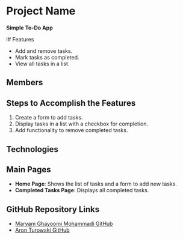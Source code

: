 # Project Name
**Simple To-Do App**

i# Features
- Add and remove tasks.
- Mark tasks as completed.
- View all tasks in a list.

## Members

## Steps to Accomplish the Features
1. Create a form to add tasks.
2. Display tasks in a list with a checkbox for completion.
3. Add functionality to remove completed tasks.

## Technologies

## Main Pages
- **Home Page**: Shows the list of tasks and a form to add new tasks.
- **Completed Tasks Page**: Displays all completed tasks.

## GitHub Repository Links
- [Maryam Ghayoomi Mohammadi GitHub](https://github.com/maryamghm)
- [Aron Turowski GitHub](https://github.com/Scynaide)
